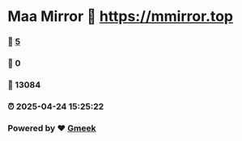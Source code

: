 # Maa Mirror :link: https://mmirror.top 
### :page_facing_up: [5](https://mmirror.top/tag.html) 
### :speech_balloon: 0 
### :hibiscus: 13084 
### :alarm_clock: 2025-04-24 15:25:22 
### Powered by :heart: [Gmeek](https://github.com/Meekdai/Gmeek)
